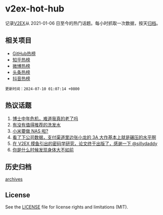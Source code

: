 # v2ex-hot-hub

 记录[V2EX](https://www.v2ex.com/)从 2021-01-06 日至今的热门话题。每小时抓取一次数据，按天[归档](archives)。
 
 ## 相关项目

- [GitHub热榜](https://github.com/snaildev/github-hot-hub)
- [知乎热榜](https://github.com/snaildev/zhihu-hot-hub)
- [微博热榜](https://github.com/snaildev/weibo-hot-hub)
- [头条热榜](https://github.com/snaildev/toutiao-hot-hub)
- [抖音热榜](https://github.com/snaildev/douyin-hot-hub)


 `更新时间：2024-07-10 01:07:14 +0800`

## 热议话题

1. [博士中年危机，难道我真的老了吗](https://www.v2ex.com/t/1055830)
1. [有没有值得推荐的洗发水](https://www.v2ex.com/t/1055883)
1. [小米要做 NAS 啦?](https://www.v2ex.com/t/1055888)
1. [看了下公司数据，支付渠道里边张小龙的 3A 大作基本上就是碾压的水平啊](https://www.v2ex.com/t/1055943)
1. [在 V2EX 摸鱼引出的密码学研究，论文终于出版了，感谢一下 @sillydaddy](https://www.v2ex.com/t/1055809)
1. [你是什么时候发现身体大不如前](https://www.v2ex.com/t/1055939)

## 历史归档

[archives](archives)

## License

See the [LICENSE](LICENSE) file for license rights and limitations (MIT).

